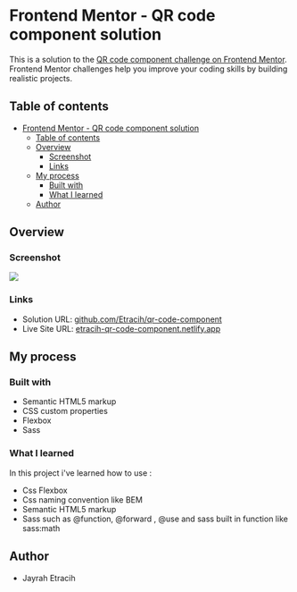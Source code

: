 # Frontend Mentor - QR code component solution

This is a solution to the [QR code component challenge on Frontend Mentor](https://www.frontendmentor.io/challenges/qr-code-component-iux_sIO_H). Frontend Mentor challenges help you improve your coding skills by building realistic projects.

## Table of contents

- [Frontend Mentor - QR code component solution](#frontend-mentor---qr-code-component-solution)
  - [Table of contents](#table-of-contents)
  - [Overview](#overview)
    - [Screenshot](#screenshot)
    - [Links](#links)
  - [My process](#my-process)
    - [Built with](#built-with)
    - [What I learned](#what-i-learned)
  - [Author](#author)

## Overview

### Screenshot

![](https://github.com/Etracih/qr-code-component/tree/main/src/images?raw=true)

### Links

- Solution URL: [github.com/Etracih/qr-code-component](https://github.com/Etracih/qr-code-component)
- Live Site URL: [etracih-qr-code-component.netlify.app](https://etracih-qr-code-component.netlify.app/)

## My process

### Built with

- Semantic HTML5 markup
- CSS custom properties
- Flexbox
- Sass

### What I learned

In this project i've learned how to use :

- Css Flexbox
- Css naming convention like BEM
- Semantic HTML5 markup
- Sass such as @function, @forward , @use and sass built in function like sass:math

## Author

- Jayrah Etracih

